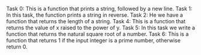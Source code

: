 Task 0: This is a function that prints a string, followed by a new line.
Task 1: In this task, the function prints a string in reverse.
Task 2: He we have a function that returns the length of a string.
Task 4: This is a function that returns the value of x raised to the power of y.
Task 5: In this task we write a function that returns the natural square root of a number.
Task 6: This is a function that returns 1 if the input integer is a prime number, otherwise return 0.
